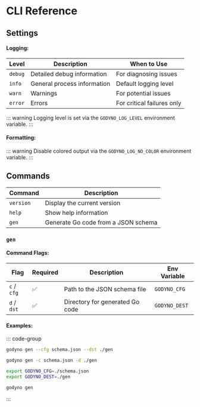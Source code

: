 # CLI Reference

## Settings
#### Logging:
| Level   | Description                     | When to Use                |
|---------|---------------------------------|----------------------------|
| `debug` | Detailed debug information      | For diagnosing issues      |
| `info`  | General process information     | Default logging level      |
| `warn`  | Warnings                        | For potential issues       |
| `error` | Errors                          | For critical failures only |
::: warning Logging level is set via the `GODYNO_LOG_LEVEL` environment variable.
:::

#### Formatting:
::: warning Disable colored output via the `GODYNO_LOG_NO_COLOR` environment variable.
:::

## Commands
| Command   | Description                             | 
|-----------|-----------------------------------------|
| `version` | Display the current version             |
| `help`    | Show help information                   |
| `gen`     | Generate Go code from a JSON schema     |

### `gen`
#### Command Flags:
| Flag        | Required | Description                             | Env Variable   |
|-------------|----------|-----------------------------------------|----------------|
| `c` / `cfg` | ✅       | Path to the JSON schema file            | `GODYNO_CFG`   |
| `d` / `dst` | ✅       | Directory for generated Go code         | `GODYNO_DEST`  |

#### Examples:
::: code-group
```bash [default]
godyno gen --cfg schema.json --dst ./gen
```

```bash [short]
godyno gen -c schema.json -d ./gen
```

```bash [env]
export GODYNO_CFG=./schema.json
export GODYNO_DEST=./gen

godyno gen
```
:::
